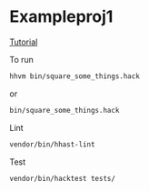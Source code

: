 # Exampleproj1

[Tutorial](https://docs.hhvm.com/hack/getting-started/starting-a-real-project)

To run
```bash
hhvm bin/square_some_things.hack
```

or 

```bash
bin/square_some_things.hack
```

Lint
```bash
vendor/bin/hhast-lint
```

Test
```bash
vendor/bin/hacktest tests/
```